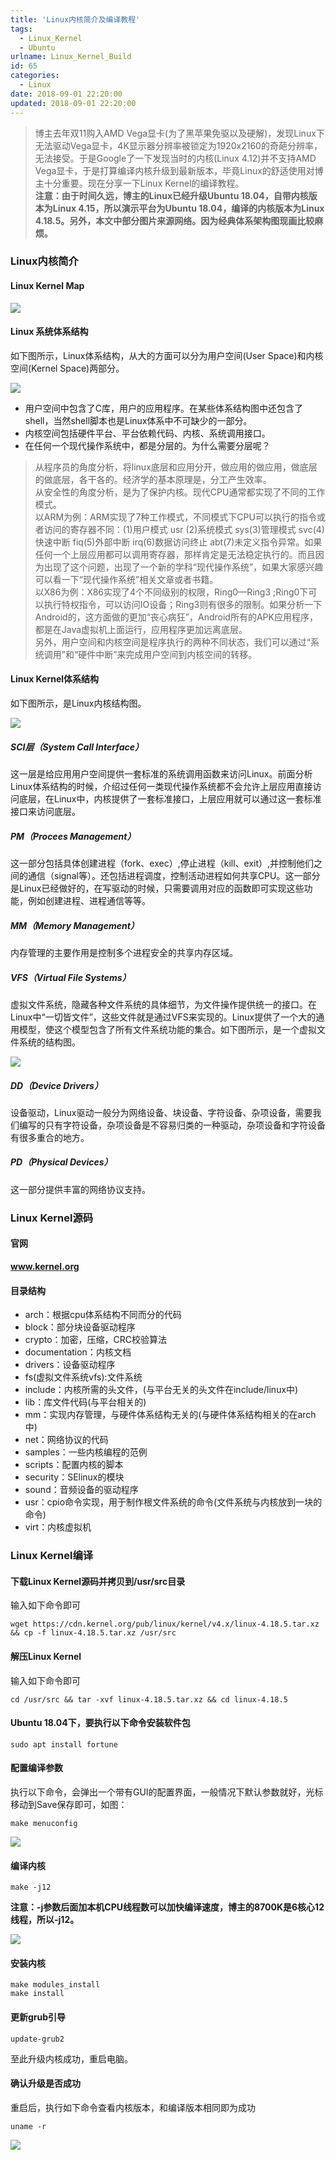 ```yaml
---
title: 'Linux内核简介及编译教程'
tags:
  - Linux_Kernel
  - Ubuntu
urlname: Linux_Kernel_Build
id: 65
categories:
  - Linux
date: 2018-09-01 22:20:00
updated: 2018-09-01 22:20:00
---
```

> 博主去年双11购入AMD Vega显卡(为了黑苹果免驱以及硬解)，发现Linux下无法驱动Vega显卡，4K显示器分辨率被锁定为1920x2160的奇葩分辨率，无法接受。于是Google了一下发现当时的内核(Linux 4.12)并不支持AMD Vega显卡，于是打算编译内核升级到最新版本，毕竟Linux的舒适使用对博主十分重要。现在分享一下Linux Kernel的编译教程。<!--more-->
> <br /><b>注意：由于时间久远，博主的Linux已经升级Ubuntu 18.04，自带内核版本为Linux 4.15，所以演示平台为Ubuntu 18.04，编译的内核版本为Linux 4.18.5。另外，本文中部分图片来源网络。因为经典体系架构图现画比较麻烦。</b>

### Linux内核简介
#### Linux Kernel Map
![](/images/6b49439752bdd908e832187bbbfe555dcd56864e.jpg)
#### Linux 系统体系结构
如下图所示，Linux体系结构，从大的方面可以分为用户空间(User Space)和内核空间(Kernel Space)两部分。

![](/images/299f340bcfb4ac1703fdb841e613bcaf57862165.jpg)

* 用户空间中包含了C库，用户的应用程序。在某些体系结构图中还包含了shell，当然shell脚本也是Linux体系中不可缺少的一部分。
* 内核空间包括硬件平台、平台依赖代码、内核、系统调用接口。
* 在任何一个现代操作系统中，都是分层的。为什么需要分层呢？
>从程序员的角度分析，将linux底层和应用分开，做应用的做应用，做底层的做底层，各干各的。经济学的基本原理是，分工产生效率。<br />
从安全性的角度分析，是为了保护内核。现代CPU通常都实现了不同的工作模式。
<br />以ARM为例：ARM实现了7种工作模式，不同模式下CPU可以执行的指令或者访问的寄存器不同：(1)用户模式 usr (2)系统模式 sys(3)管理模式 svc(4)快速中断 fiq(5)外部中断 irq(6)数据访问终止 abt(7)未定义指令异常。如果任何一个上层应用都可以调用寄存器，那样肯定是无法稳定执行的。而且因为出现了这个问题，出现了一个新的学科“现代操作系统”，如果大家感兴趣可以看一下“现代操作系统”相关文章或者书籍。<br />
以X86为例：X86实现了4个不同级别的权限，Ring0—Ring3 ;Ring0下可以执行特权指令，可以访问IO设备；Ring3则有很多的限制。如果分析一下Android的，这方面做的更加“丧心病狂”，Android所有的APK应用程序，都是在Java虚拟机上面运行，应用程序更加远离底层。<br />
另外，用户空间和内核空间是程序执行的两种不同状态，我们可以通过“系统调用”和“硬件中断”来完成用户空间到内核空间的转移。

#### Linux Kernel体系结构
如下图所示，是Linux内核结构图。

![](/images/97909a09aa119314a15a18235b9eb288ba7ad448.jpg)

##### SCI层（System Call Interface）
这一层是给应用用户空间提供一套标准的系统调用函数来访问Linux。前面分析Linux体系结构的时候，介绍过任何一类现代操作系统都不会允许上层应用直接访问底层，在Linux中，内核提供了一套标准接口，上层应用就可以通过这一套标准接口来访问底层。

##### PM（Procees Management）
这一部分包括具体创建进程（fork、exec）,停止进程（kill、exit）,并控制他们之间的通信（signal等）。还包括进程调度，控制活动进程如何共享CPU。这一部分是Linux已经做好的，在写驱动的时候，只需要调用对应的函数即可实现这些功能，例如创建进程、进程通信等等。

##### MM（Memory Management） 

内存管理的主要作用是控制多个进程安全的共享内存区域。

##### VFS（Virtual File Systems） 

虚拟文件系统，隐藏各种文件系统的具体细节，为文件操作提供统一的接口。在Linux中“一切皆文件”，这些文件就是通过VFS来实现的。Linux提供了一个大的通用模型，使这个模型包含了所有文件系统功能的集合。如下图所示，是一个虚拟文件系统的结构图。

![](/images/5a07b3a364feae45f4bd211f19d963e1977eff58.jpg)

##### DD（Device Drivers）

设备驱动，Linux驱动一般分为网络设备、块设备、字符设备、杂项设备，需要我们编写的只有字符设备，杂项设备是不容易归类的一种驱动，杂项设备和字符设备有很多重合的地方。

##### PD（Physical Devices）

这一部分提供丰富的网络协议支持。

### Linux Kernel源码
#### 官网 
<b>www.kernel.org</b>

#### 目录结构
* arch：根据cpu体系结构不同而分的代码
* block：部分块设备驱动程序
* crypto：加密，压缩，CRC校验算法
* documentation：内核文档
* drivers：设备驱动程序
* fs(虚拟文件系统vfs):文件系统
* include：内核所需的头文件，(与平台无关的头文件在include/linux中)
* lib：库文件代码(与平台相关的)
* mm：实现内存管理，与硬件体系结构无关的(与硬件体系结构相关的在arch中)
* net：网络协议的代码
* samples：一些内核编程的范例
* scripts：配置内核的脚本
* security：SElinux的模块
* sound：音频设备的驱动程序
* usr：cpio命令实现，用于制作根文件系统的命令(文件系统与内核放到一块的命令)
* virt：内核虚拟机

### Linux Kernel编译
#### 下载Linux Kernel源码并拷贝到/usr/src目录
输入如下命令即可
```
wget https://cdn.kernel.org/pub/linux/kernel/v4.x/linux-4.18.5.tar.xz && cp -f linux-4.18.5.tar.xz /usr/src
```
#### 解压Linux Kernel
输入如下命令即可
```
cd /usr/src && tar -xvf linux-4.18.5.tar.xz && cd linux-4.18.5
```
#### Ubuntu 18.04下，要执行以下命令安装软件包
```
sudo apt install fortune
```
#### 配置编译参数
执行以下命令，会弹出一个带有GUI的配置界面，一般情况下默认参数就好，光标移动到Save保存即可，如图：
```
make menuconfig
```
![](/images/bc6c5ce369b72802e5c97d5a38ef3b2b50ad6455.jpg)

#### 编译内核
```
make -j12
```
<b>注意：-j参数后面加本机CPU线程数可以加快编译速度，博主的8700K是6核心12线程，所以-j12。</b>

![](/images/39a28f2943c8062679567b03687c28c54354b5c9.jpg)

#### 安装内核
```
make modules_install
make install
```
#### 更新grub引导
```
update-grub2
```
至此升级内核成功，重启电脑。

#### 确认升级是否成功
重启后，执行如下命令查看内核版本，和编译版本相同即为成功
```
uname -r
```
![](/images/7de8222416d47ef89b548125c35e3b5f3238508f.jpg)